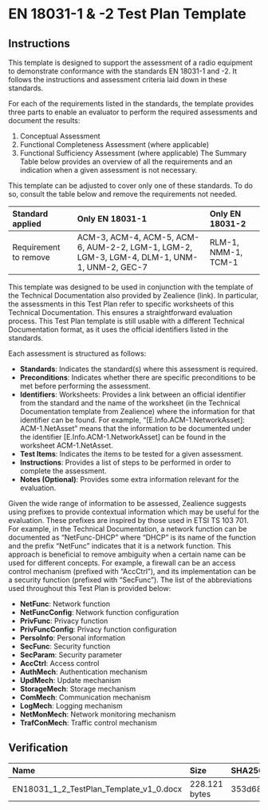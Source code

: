# EN 18031-1 & -2 Test Plan Template
## Instructions
This template is designed to support the assessment of a radio equipment to demonstrate conformance with the standards EN 18031-1 and -2. It follows the instructions and assessment criteria laid down in these standards.

For each of the requirements listed in the standards, the template provides three parts to enable an evaluator to perform the required assessments and document the results:
1. Conceptual Assessment
2. Functional Completeness Assessment (where applicable)
3. Functional Sufficiency Assessment (where applicable)
The Summary Table below provides an overview of all the requirements and an indication when a given assessment is not necessary.

This template can be adjusted to cover only one of these standards. To do so, consult the table below and remove the requirements not needed.

| Standard applied	| Only EN 18031-1 | Only EN 18031-2 |
| :---     |  :---   | :---      |
| Requirement to remove | ACM-3, ACM-4, ACM-5, ACM-6, AUM-2-2, LGM-1, LGM-2, LGM-3, LGM-4, DLM-1, UNM-1, UNM-2, GEC-7	 | RLM-1, NMM-1, TCM-1 |

This template was designed to be used in conjunction with the template of the Technical Documentation also provided by Zealience (link). In particular, the assessments in this Test Plan refer to specific worksheets of this Technical Documentation. This ensures a straightforward evaluation process. This Test Plan template is still usable with a different Technical Documentation format, as it uses the official identifiers listed in the standards.

Each assessment is structured as follows:
* **Standards**: Indicates the standard(s) where this assessment is required.
* **Preconditions**: Indicates whether there are specific preconditions to be met before performing the assessment.
* **Identifiers**: Worksheets: Provides a link between an official identifier from the standard and the name of the worksheet (in the Technical Documentation template from Zealience) where the information for that identifier can be found. For example, “[E.Info.ACM-1.NetworkAsset]: ACM-1.NetAsset” means that the information to be documented under the identifier [E.Info.ACM-1.NetworkAsset] can be found in the worksheet ACM-1.NetAsset.
* **Test Items**: Indicates the items to be tested for a given assessment.
* **Instructions**: Provides a list of steps to be performed in order to complete the assessment.
* **Notes (Optional)**: Provides some extra information relevant for the evaluation.

Given the wide range of information to be assessed, Zealience suggests using prefixes to provide contextual information which may be useful for the evaluation. These prefixes are inspired by those used in ETSI TS 103 701. For example, in the Technical Documentation, a network function can be documented as “NetFunc-DHCP” where “DHCP” is its name of the function and the prefix “NetFunc” indicates that it is a network function. This approach is beneficial to remove ambiguity when a certain name can be used for different concepts. For example, a firewall can be an access control mechanism (prefixed with “AccCtrl”), and its implementation can be a security function (prefixed with “SecFunc”). The list of the abbreviations used throughout this Test Plan is provided below: 
* **NetFunc**: Network function
* **NetFuncConfig**: Network function configuration
* **PrivFunc**: Privacy function
* **PrivFuncConfig**: Privacy function configuration
* **PersoInfo**: Personal information
* **SecFunc**: Security function
* **SecParam**: Security parameter
* **AccCtrl**: Access control
* **AuthMech**: Authentication mechanism
* **UpdMech**: Update mechanism
* **StorageMech**: Storage mechanism
* **ComMech**: Communication mechanism
* **LogMech**: Logging mechanism
* **NetMonMech**: Network monitoring mechanism
* **TrafConMech**: Traffic control mechanism

## Verification
| Name     | Size    | SHA256    |
| :---     |  :---   | :---      |
| EN18031_1_2_TestPlan_Template_v1_0.docx | 228.121 bytes | 353d683ba8c6a04fbc49a03073d84c87cf897188b292f46555e92133d585b7cf |
